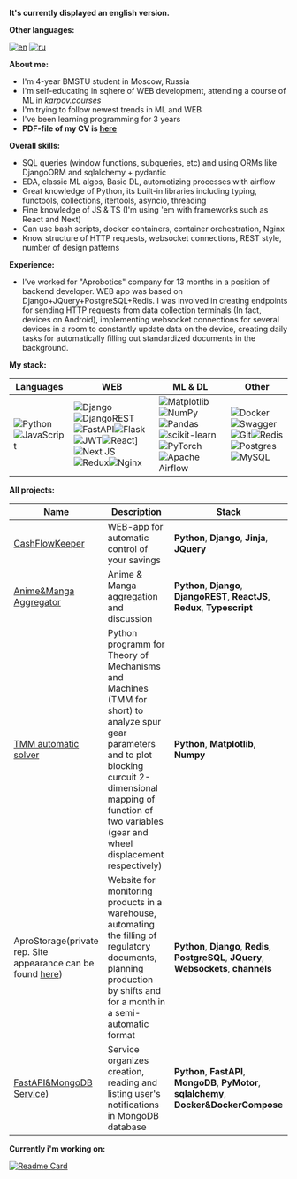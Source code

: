 **It's currently displayed an english version.**

**Other languages:**

[![en](https://img.shields.io/badge/lang-en-red.svg)](https://github.com/greatwormhole/greatwormhole/blob/main/README-EN.md)
[![ru](https://img.shields.io/badge/lang-ru-blue.svg)](https://github.com/greatwormhole/greatwormhole/blob/main/README.md)

**About me:**

- I'm 4-year BMSTU student in Moscow, Russia
- I'm self-educating in sqhere of WEB development, attending a course of ML in _karpov.courses_
- I'm trying to follow newest trends in ML and WEB
- I've been learning programming for 3 years
- **PDF-file of my CV is [here](https://github.com/greatwormhole/greatwormhole/blob/main/CV.pdf)**

**Overall skills:**

- SQL queries (window functions, subqueries, etc) and using ORMs like DjangoORM and sqlalchemy + pydantic
- EDA, classic ML algos, Basic DL, automotizing processes with airflow
- Great knowledge of Python, its built-in libraries including typing, functools, collections, itertools, asyncio, threading
- Fine knowledge of JS & TS (I'm using 'em with frameworks such as React and Next)
- Can use bash scripts, docker containers, container orchestration, Nginx
- Know structure of HTTP requests, websocket connections, REST style, number of design patterns

**Experience:**

- I've worked for "Aprobotics" company for 13    months in a position of backend developer. WEB app was based on Django+JQuery+PostgreSQL+Redis. I was involved in creating endpoints for sending HTTP requests from data collection terminals (In fact, devices on Android), implementing websocket connections for several devices in a room to constantly update data on the device, creating daily tasks for automatically filling out standardized documents in the background.

**My stack:**

|Languages| WEB| ML & DL| Other|
|---------------------|----------------------|------------------|----------------------|
|![Python](https://img.shields.io/badge/python-3670A0?style=for-the-badge&logo=python&logoColor=ffdd54)![JavaScript](https://img.shields.io/badge/javascript-%23323330.svg?style=for-the-badge&logo=javascript&logoColor=%23F7DF1E)| ![Django](https://img.shields.io/badge/django-%23092E20.svg?style=for-the-badge&logo=django&logoColor=white)![DjangoREST](https://img.shields.io/badge/DJANGO-REST-ff1709?style=for-the-badge&logo=django&logoColor=white&color=ff1709&labelColor=gray)![FastAPI](https://img.shields.io/badge/FastAPI-005571?style=for-the-badge&logo=fastapi)![Flask](https://img.shields.io/badge/flask-%23000.svg?style=for-the-badge&logo=flask&logoColor=white)![JWT](https://img.shields.io/badge/JWT-black?style=for-the-badge&logo=JSON%20web%20tokens)![React](https://img.shields.io/badge/react-%2320232a.svg?style=for-the-badge&logo=react&logoColor=%2361DAFB)]![Next JS](https://img.shields.io/badge/Next-black?style=for-the-badge&logo=next.js&logoColor=white)![Redux](https://img.shields.io/badge/redux-%23593d88.svg?style=for-the-badge&logo=redux&logoColor=white)![Nginx](https://img.shields.io/badge/nginx-%23009639.svg?style=for-the-badge&logo=nginx&logoColor=white)|![Matplotlib](https://img.shields.io/badge/Matplotlib-%23ffffff.svg?style=for-the-badge&logo=Matplotlib&logoColor=black)![NumPy](https://img.shields.io/badge/numpy-%23013243.svg?style=for-the-badge&logo=numpy&logoColor=white)![Pandas](https://img.shields.io/badge/pandas-%23150458.svg?style=for-the-badge&logo=pandas&logoColor=white)![scikit-learn](https://img.shields.io/badge/scikit--learn-%23F7931E.svg?style=for-the-badge&logo=scikit-learn&logoColor=white)![PyTorch](https://img.shields.io/badge/PyTorch-%23EE4C2C.svg?style=for-the-badge&logo=PyTorch&logoColor=white)![Apache Airflow](https://img.shields.io/badge/Apache%20Airflow-017CEE?style=for-the-badge&logo=Apache%20Airflow&logoColor=white)|![Docker](https://img.shields.io/badge/docker-%230db7ed.svg?style=for-the-badge&logo=docker&logoColor=white)![Swagger](https://img.shields.io/badge/-Swagger-%23Clojure?style=for-the-badge&logo=swagger&logoColor=white)![Git](https://img.shields.io/badge/git-%23F05033.svg?style=for-the-badge&logo=git&logoColor=white)![Redis](https://img.shields.io/badge/redis-%23DD0031.svg?style=for-the-badge&logo=redis&logoColor=white)![Postgres](https://img.shields.io/badge/postgres-%23316192.svg?style=for-the-badge&logo=postgresql&logoColor=white)![MySQL](https://img.shields.io/badge/mysql-%2300f.svg?style=for-the-badge&logo=mysql&logoColor=white)|

**All projects:**

|Name| Description| Stack|
|----------------|-----------------|-----|
|[CashFlowKeeper](https://github.com/greatwormhole/cashflowkeeper)|WEB-app for automatic control of your savings|**Python**, **Django**, **Jinja**, **JQuery**|
|[Anime&Manga Aggregator](https://github.com/greatwormhole/AnimeSite)|Anime & Manga aggregation and discussion|**Python**, **Django**, **DjangoREST**, **ReactJS**, **Redux**, **Typescript**|
|[TMM automatic solver](https://github.com/greatwormhole/TMM)|Python programm for Theory of Mechanisms and Machines (TMM for short) to analyze spur gear parameters and to plot blocking curcuit 2-dimensional mapping of function of two variables (gear and wheel displacement respectively)|**Python**, **Matplotlib**, **Numpy**|
|AproStorage(private rep. Site appearance can be found [here](https://github.com/greatwormhole/greatwormhole/blob/main/AproStorage))|Website for monitoring products in a warehouse, automating the filling of regulatory documents, planning production by shifts and for a month in a semi-automatic format|**Python**, **Django**, **Redis**, **PostgreSQL**, **JQuery**, **Websockets**, **channels**|
|[FastAPI&MongoDB Service](https://github.com/greatwormhole/AcePlaceTask))|Service organizes creation, reading and listing user's notifications in MongoDB database|**Python**, **FastAPI**, **MongoDB**, **PyMotor**, **sqlalchemy**, **Docker&DockerCompose**|

**Currently i'm working on:**

[![Readme Card](https://github-readme-stats.vercel.app/api/pin/?username=greatwormhole&repo=AnimeSite)](https://github.com/greatwormhole/AnimeSite)